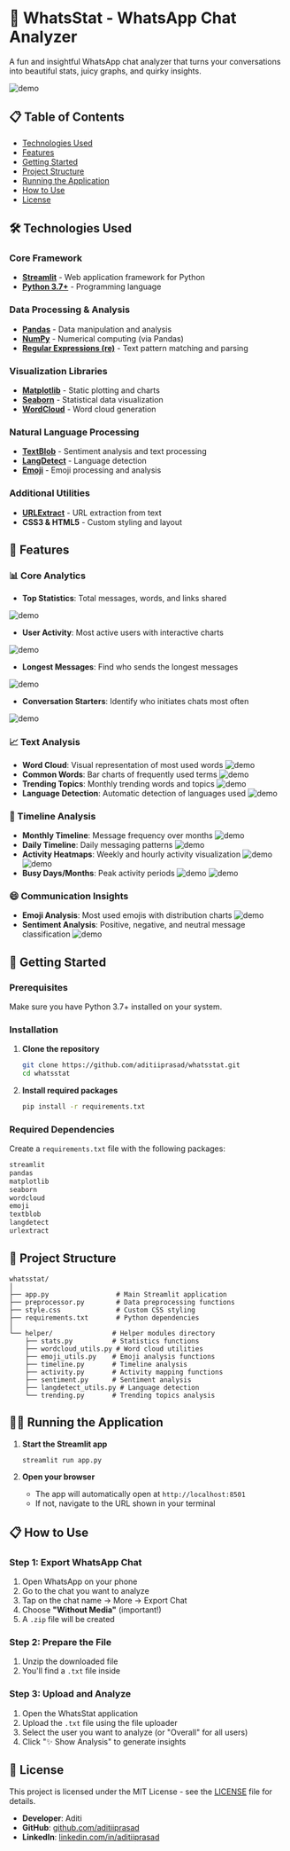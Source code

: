 # 📱 WhatsStat - WhatsApp Chat Analyzer

A fun and insightful WhatsApp chat analyzer that turns your conversations into beautiful stats, juicy graphs, and quirky insights.

![demo](./demo/demo.png)

## 📋 Table of Contents

- [Technologies Used](#-technologies-used)
- [Features](#-features)
- [Getting Started](#-getting-started)
- [Project Structure](#-project-structure)
- [Running the Application](#️-running-the-application)
- [How to Use](#-how-to-use)
- [License](#-license)


## 🛠️ Technologies Used

### Core Framework
- **[Streamlit](https://streamlit.io/)** - Web application framework for Python
- **[Python 3.7+](https://python.org/)** - Programming language

### Data Processing & Analysis
- **[Pandas](https://pandas.pydata.org/)** - Data manipulation and analysis
- **[NumPy](https://numpy.org/)** - Numerical computing (via Pandas)
- **[Regular Expressions (re)](https://docs.python.org/3/library/re.html)** - Text pattern matching and parsing

### Visualization Libraries
- **[Matplotlib](https://matplotlib.org/)** - Static plotting and charts
- **[Seaborn](https://seaborn.pydata.org/)** - Statistical data visualization
- **[WordCloud](https://pypi.org/project/wordcloud/)** - Word cloud generation

### Natural Language Processing
- **[TextBlob](https://textblob.readthedocs.io/)** - Sentiment analysis and text processing
- **[LangDetect](https://pypi.org/project/langdetect/)** - Language detection
- **[Emoji](https://pypi.org/project/emoji/)** - Emoji processing and analysis

### Additional Utilities
- **[URLExtract](https://pypi.org/project/urlextract/)** - URL extraction from text
- **CSS3 & HTML5** - Custom styling and layout

## 🌟 Features

### 📊 Core Analytics
- **Top Statistics**: Total messages, words, and links shared

![demo](./demo/1.png)
- **User Activity**: Most active users with interactive charts

![demo](./demo/2.png)
- **Longest Messages**: Find who sends the longest messages

![demo](./demo/3.png)
- **Conversation Starters**: Identify who initiates chats most often

![demo](./demo/4.png)


### 📈 Text Analysis
- **Word Cloud**: Visual representation of most used words
![demo](./demo/6.png)
- **Common Words**: Bar charts of frequently used terms
![demo](./demo/7.png)
- **Trending Topics**: Monthly trending words and topics
![demo](./demo/8.png)
- **Language Detection**: Automatic detection of languages used
![demo](./demo/5.png)

### 📅 Timeline Analysis
- **Monthly Timeline**: Message frequency over months
![demo](./demo/9.png)
- **Daily Timeline**: Daily messaging patterns
![demo](./demo/10.png)
- **Activity Heatmaps**: Weekly and hourly activity visualization
![demo](./demo/13.png)
![demo](./demo/14.png)
- **Busy Days/Months**: Peak activity periods
![demo](./demo/11.png)
![demo](./demo/12.png)

### 😄 Communication Insights
- **Emoji Analysis**: Most used emojis with distribution charts
![demo](./demo/15.png)
- **Sentiment Analysis**: Positive, negative, and neutral message classification
![demo](./demo/16.png)


## 🚀 Getting Started

### Prerequisites

Make sure you have Python 3.7+ installed on your system.

### Installation

1. **Clone the repository**
   ```bash
   git clone https://github.com/aditiiprasad/whatsstat.git
   cd whatsstat
   ```

2. **Install required packages**
   ```bash
   pip install -r requirements.txt
   ```

### Required Dependencies

Create a `requirements.txt` file with the following packages:

```txt
streamlit
pandas
matplotlib
seaborn
wordcloud
emoji
textblob
langdetect
urlextract
```

## 📁 Project Structure

```
whatsstat/
│
├── app.py                 # Main Streamlit application
├── preprocessor.py        # Data preprocessing functions
├── style.css              # Custom CSS styling
├── requirements.txt       # Python dependencies
│
└── helper/               # Helper modules directory
    ├── stats.py          # Statistics functions
    ├── wordcloud_utils.py # Word cloud utilities
    ├── emoji_utils.py    # Emoji analysis functions
    ├── timeline.py       # Timeline analysis
    ├── activity.py       # Activity mapping functions
    ├── sentiment.py      # Sentiment analysis
    ├── langdetect_utils.py # Language detection
    └── trending.py       # Trending topics analysis
```

## 🏃‍♂️ Running the Application

1. **Start the Streamlit app**
   ```bash
   streamlit run app.py
   ```

2. **Open your browser**
   - The app will automatically open at `http://localhost:8501`
   - If not, navigate to the URL shown in your terminal

## 📋 How to Use

### Step 1: Export WhatsApp Chat
1. Open WhatsApp on your phone
2. Go to the chat you want to analyze
3. Tap on the chat name → More → Export Chat
4. Choose **"Without Media"** (important!)
5. A `.zip` file will be created

### Step 2: Prepare the File
1. Unzip the downloaded file
2. You'll find a `.txt` file inside

### Step 3: Upload and Analyze
1. Open the WhatsStat application
2. Upload the `.txt` file using the file uploader
3. Select the user you want to analyze (or "Overall" for all users)
4. Click "✨ Show Analysis" to generate insights





## 📄 License

This project is licensed under the MIT License - see the [LICENSE](LICENSE) file for details.



- **Developer**: Aditi 
- **GitHub**: [github.com/aditiiprasad](https://github.com/aditiiprasad)
- **LinkedIn**: [linkedin.com/in/aditiiprasad](https://www.linkedin.com/in/aditiiprasad/)





